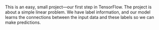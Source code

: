 This is an easy, small project—our first step in TensorFlow. The project is about a simple linear problem. We have label information, and our model learns the connections between the input data and these labels so we can make predictions.
 
